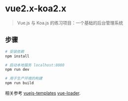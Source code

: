 # vue2.x-koa2.x

> Vue.js 与 Koa.js 的练习项目：一个基础的后台管理系统

## 步骤

``` bash
# 安装依赖
npm install

# 启动本地服务 localhost:8080
npm run dev

# 用于生产环境的构建
npm run build
```

相关参考 [vuejs-templates](http://vuejs-templates.github.io/webpack/) [vue-loader](http://vuejs.github.io/vue-loader).
